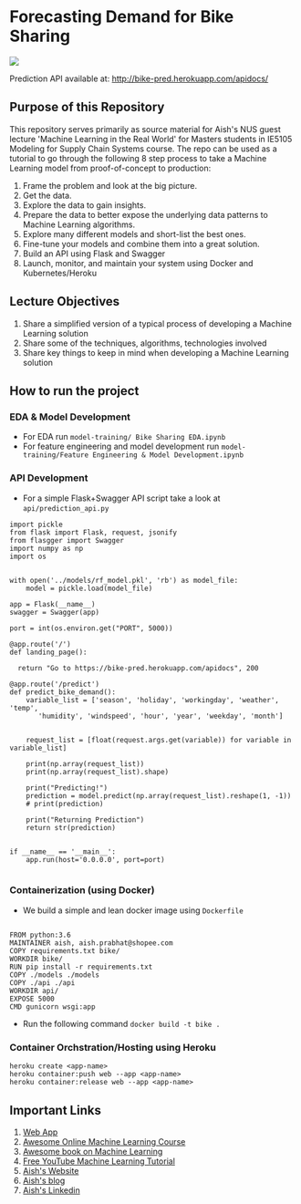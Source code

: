 # Forecasting Demand for Bike Sharing

![](https://cdn.dribbble.com/users/449626/screenshots/3679748/bike_sharing.gif)

Prediction API available at: http://bike-pred.herokuapp.com/apidocs/

## Purpose of this Repository

This repository serves primarily as source material for Aish's NUS guest lecture 'Machine Learning in the Real World' for Masters students in IE5105 Modeling for Supply Chain Systems course. The repo can be used as a tutorial to go through the following 8 step process to take a Machine Learning model from proof-of-concept to production:

1. Frame the problem and look at the big picture.
2. Get the data.
3. Explore the data to gain insights.
4. Prepare the data to better expose the underlying data patterns to Machine Learning
algorithms.
5. Explore many different models and short-list the best ones.
6. Fine-tune your models and combine them into a great solution.
7. Build an API using Flask and Swagger
8. Launch, monitor, and maintain your system using Docker and Kubernetes/Heroku


## Lecture Objectives

1. Share a simplified version of a typical process of developing a Machine Learning solution
2. Share some of the techniques, algorithms, technologies involved
3. Share key things to keep in mind when developing a Machine Learning solution


## How to run the project

### EDA & Model Development

- For EDA run `model-training/ Bike Sharing EDA.ipynb`
- For feature engineering and model development run `model-training/Feature Engineering & Model Development.ipynb`

### API Development
- For a simple Flask+Swagger API script take a look at `api/prediction_api.py`

```
import pickle
from flask import Flask, request, jsonify
from flasgger import Swagger
import numpy as np
import os 


with open('../models/rf_model.pkl', 'rb') as model_file:
    model = pickle.load(model_file)

app = Flask(__name__)
swagger = Swagger(app)

port = int(os.environ.get("PORT", 5000))

@app.route('/')
def landing_page():

  return "Go to https://bike-pred.herokuapp.com/apidocs", 200

@app.route('/predict')
def predict_bike_demand():
    variable_list = ['season', 'holiday', 'workingday', 'weather', 'temp',
       'humidity', 'windspeed', 'hour', 'year', 'weekday', 'month']
    

    request_list = [float(request.args.get(variable)) for variable in variable_list]

    print(np.array(request_list))
    print(np.array(request_list).shape)

    print("Predicting!")
    prediction = model.predict(np.array(request_list).reshape(1, -1))
    # print(prediction)

    print("Returning Prediction")
    return str(prediction)


if __name__ == '__main__':
    app.run(host='0.0.0.0', port=port)
    
```


### Containerization (using Docker)

- We build a simple and lean docker image using `Dockerfile`

```
  
FROM python:3.6
MAINTAINER aish, aish.prabhat@shopee.com
COPY requirements.txt bike/
WORKDIR bike/
RUN pip install -r requirements.txt
COPY ./models ./models
COPY ./api ./api
WORKDIR api/
EXPOSE 5000
CMD gunicorn wsgi:app

```
- Run the following command 
`docker build -t bike .`

### Container Orchstration/Hosting using Heroku

```
heroku create <app-name>
heroku container:push web --app <app-name>
heroku container:release web --app <app-name>
```

## Important Links
1. [Web App](http://bike-pred.herokuapp.com/apidocs/)
1. [Awesome Online Machine Learning Course](https://www.udemy.com/course/machinelearning/)
1. [Awesome book on Machine Learning](https://www.amazon.com/Hands-Machine-Learning-Scikit-Learn-TensorFlow/dp/1491962291)
1. [Free YouTube Machine Learning Tutorial](https://pythonprogramming.net/machine-learning-tutorial-python-introduction/)
1. [Aish's Website](https://www.aishwaryaprabhat.com/)
1. [Aish's blog](https://medium.com/@aishwaryaprabhat)
1. [Aish's Linkedin](https://www.linkedin.com/in/aishwaryaprabhat/)



